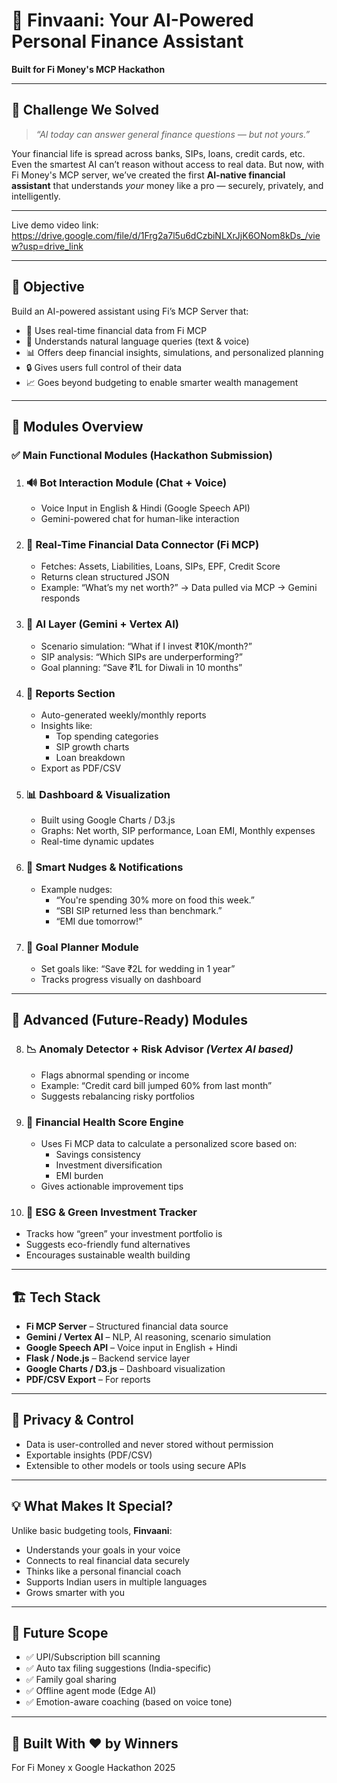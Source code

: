 # 💸 Finvaani: Your AI-Powered Personal Finance Assistant  
**Built for Fi Money's MCP Hackathon**

---

## 🧠 Challenge We Solved

> *“AI today can answer general finance questions — but not yours.”*

Your financial life is spread across banks, SIPs, loans, credit cards, etc. Even the smartest AI can’t reason without access to real data. But now, with Fi Money's MCP server, we’ve created the first **AI-native financial assistant** that understands *your* money like a pro — securely, privately, and intelligently.

---

Live demo video link: https://drive.google.com/file/d/1Frg2a7l5u6dCzbiNLXrJjK6ONom8kDs_/view?usp=drive_link

---

## 🎯 Objective

Build an AI-powered assistant using Fi’s MCP Server that:

- 🤝 Uses real-time financial data from Fi MCP
- 🧠 Understands natural language queries (text & voice)
- 📊 Offers deep financial insights, simulations, and personalized planning
- 🔒 Gives users full control of their data
- 📈 Goes beyond budgeting to enable smarter wealth management

---

## 🧩 Modules Overview

### ✅ Main Functional Modules (Hackathon Submission)

1. ### 🔊 Bot Interaction Module (Chat + Voice)
   - Voice Input in English & Hindi (Google Speech API)
   - Gemini-powered chat for human-like interaction

2. ### 🔗 Real-Time Financial Data Connector (Fi MCP)
   - Fetches: Assets, Liabilities, Loans, SIPs, EPF, Credit Score
   - Returns clean structured JSON
   - Example: “What’s my net worth?” → Data pulled via MCP → Gemini responds

3. ### 🧠 AI Layer (Gemini + Vertex AI)
   - Scenario simulation: “What if I invest ₹10K/month?”
   - SIP analysis: “Which SIPs are underperforming?”
   - Goal planning: “Save ₹1L for Diwali in 10 months”

4. ### 📑 Reports Section
   - Auto-generated weekly/monthly reports
   - Insights like:
     - Top spending categories
     - SIP growth charts
     - Loan breakdown
   - Export as PDF/CSV

5. ### 📊 Dashboard & Visualization
   - Built using Google Charts / D3.js
   - Graphs: Net worth, SIP performance, Loan EMI, Monthly expenses
   - Real-time dynamic updates

6. ### 📢 Smart Nudges & Notifications
   - Example nudges:
     - “You're spending 30% more on food this week.”
     - “SBI SIP returned less than benchmark.”
     - “EMI due tomorrow!”

7. ### 🎯 Goal Planner Module
   - Set goals like: “Save ₹2L for wedding in 1 year”
   - Tracks progress visually on dashboard

---

## 🚀 Advanced (Future-Ready) Modules

8. ### 📉 Anomaly Detector + Risk Advisor *(Vertex AI based)*
   - Flags abnormal spending or income
   - Example: “Credit card bill jumped 60% from last month”
   - Suggests rebalancing risky portfolios

9. ### 🧮 Financial Health Score Engine
   - Uses Fi MCP data to calculate a personalized score based on:
     - Savings consistency
     - Investment diversification
     - EMI burden
   - Gives actionable improvement tips

10. ### 🌱 ESG & Green Investment Tracker
   - Tracks how “green” your investment portfolio is
   - Suggests eco-friendly fund alternatives
   - Encourages sustainable wealth building

---

## 🏗️ Tech Stack

- **Fi MCP Server** – Structured financial data source
- **Gemini / Vertex AI** – NLP, AI reasoning, scenario simulation
- **Google Speech API** – Voice input in English + Hindi
- **Flask / Node.js** – Backend service layer
- **Google Charts / D3.js** – Dashboard visualization
- **PDF/CSV Export** – For reports

---

## 🔐 Privacy & Control

- Data is user-controlled and never stored without permission
- Exportable insights (PDF/CSV)
- Extensible to other models or tools using secure APIs

---

## 💡 What Makes It Special?

Unlike basic budgeting tools, **Finvaani**:
- Understands your goals in your voice
- Connects to real financial data securely
- Thinks like a personal financial coach
- Supports Indian users in multiple languages
- Grows smarter with you

---

## 📌 Future Scope

- ✅ UPI/Subscription bill scanning
- ✅ Auto tax filing suggestions (India-specific)
- ✅ Family goal sharing
- ✅ Offline agent mode (Edge AI)
- ✅ Emotion-aware coaching (based on voice tone)

---

## 🙌 Built With ❤️ by Winners

For Fi Money x Google Hackathon 2025
